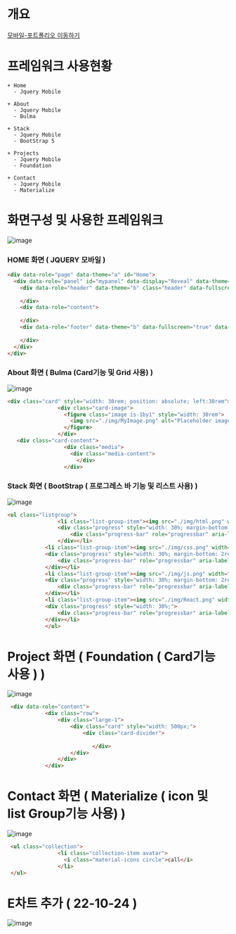 # 개요
[모바일-포트폴리오 이동하기](https://mportpolio.netlify.app/index.html)

# 프레임워크 사용현황
```
+ Home
  - Jquery Mobile
  
+ About
  - Jquery Mobile
  - Bulma
  
+ Stack
  - Jquery Mobile
  - BootStrap 5
  
+ Projects
  - Jquery Mobile
  - Foundation
  
+ Contact
  - Jquery Mobile
  - Materialize
```
# 화면구성 및 사용한 프레임워크
![image](https://user-images.githubusercontent.com/94514664/196271960-b6714fb8-c1fc-406b-8c2f-fd5cb75b7ada.png)
### HOME 화면 ( JQUERY 모바일 )
```HTML
<div data-role="page" data-theme="a" id="Home">
  <div data-role="panel" id="mypanel" data-display="Reveal" data-theme="a">
    <div data-role="header" data-theme="b" class="header" data-fullscreen="true" data-position="fixed">
      
    </div>
    <div data-role="content">
    
    </div>
    <div data-role="footer" data-theme="b" data-fullscreen="true" data-position="fixed">
      
    </div>
  </div>
</div>
```
### About 화면 ( Bulma (Card기능 및 Grid 사용) )
![image](https://user-images.githubusercontent.com/94514664/196275537-47f34ba0-700f-4aa2-b7cb-401b7400cd70.png)
```HTML
<div class="card" style="width: 30rem; position: absolute; left:30rem">
                <div class="card-image">
                  <figure class="image is-1by1" style="width: 30rem">
                    <img src="./img/MyImage.png" alt="Placeholder image">
                  </figure>
                </div>
   <div class="card-content">
                  <div class="media">
                    <div class="media-content">
                      </div>
                  </div>
```
### Stack 화면 ( BootStrap ( 프로그레스 바 기능 및 리스트 사용) )
![image](https://user-images.githubusercontent.com/94514664/196276365-8719d850-e320-4aec-b0af-41ed6b594baf.png)
```HTML
<ul class="listgroup">
                <li class="list-group-item"><img src="./img/html.png" width="70rem"><h3 style="display: inline-BLOCK">HTML 5</h3>
                <div class="progress" style="width: 30%; margin-bottom: 2rem;">
                    <div class="progress-bar" role="progressbar" aria-label="Example with label" style="width: 40%;" aria-valuenow="40" aria-valuemin="0" aria-valuemax="100">40%</div>
                </div></li>
            <li class="list-group-item"><img src="./img/css.png" width="50rem"><h3 style="display: inline-BLOCK">CSS 3</h3>
            <div class="progress" style="width: 30%; margin-bottom: 2rem;">
                <div class="progress-bar" role="progressbar" aria-label="Example with label" style="width: 45%;" aria-valuenow="45" aria-valuemin="0" aria-valuemax="100">45%</div>
            </div></li>
            <li class="list-group-item"><img src="./img/js.png" width="60rem"><h3 style="display: inline-BLOCK">JavaScript</h3>
            <div class="progress" style="width: 30%; margin-bottom: 2rem;">
                <div class="progress-bar" role="progressbar" aria-label="Example with label" style="width: 30%;" aria-valuenow="30" aria-valuemin="0" aria-valuemax="100">30%</div>
            </div></li>
            <li class="list-group-item"><img src="./img/React.png" width="50rem"><h3 style="display: inline-BLOCK">React</h3>
            <div class="progress" style="width: 30%;">
                <div class="progress-bar" role="progressbar" aria-label="Example with label" style="width: 15%;" aria-valuenow="15" aria-valuemin="0" aria-valuemax="100">15%</div>
            </div></li>
            </ul>
```
# Project 화면 ( Foundation ( Card기능 사용 ) )
![image](https://user-images.githubusercontent.com/94514664/196276656-920a28ca-ee87-487e-a4df-15f451d3ff2e.png)
```HTML
 <div data-role="content">
            <div class="row">
                <div class="large-1">
                    <div class="card" style="width: 500px;">
                        <div class="card-divider">
                          
                           </div>
                    </div>
                </div>
            </div>
```
# Contact 화면 ( Materialize ( icon 및 list Group기능 사용) )
![image](https://user-images.githubusercontent.com/94514664/196277192-c94f3d22-1790-44ce-88e6-da378a5b993e.png)
```HTML
 <ul class="collection">
                <li class="collection-item avatar">
                  <i class="material-icons circle">call</i>
                </li>
 </ul>
```
# E차트 추가 ( 22-10-24 )
![image](https://user-images.githubusercontent.com/94514664/197405268-f1db3ac4-4143-48c3-8646-888f743c6693.png)

